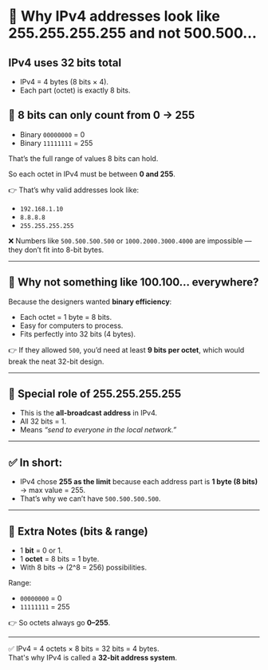 # 🔹 Why IPv4 addresses look like 255.255.255.255 and not 500.500…

## IPv4 uses 32 bits total
- IPv4 = 4 bytes (8 bits × 4).
- Each part (octet) is exactly 8 bits.

## 🔹 8 bits can only count from 0 → 255
- Binary `00000000` = 0  
- Binary `11111111` = 255  

That’s the full range of values 8 bits can hold.

So each octet in IPv4 must be between **0 and 255**.  

👉 That’s why valid addresses look like:  
- `192.168.1.10`  
- `8.8.8.8`  
- `255.255.255.255`  

❌ Numbers like `500.500.500.500` or `1000.2000.3000.4000` are impossible — they don’t fit into 8-bit bytes.

---

## 🔹 Why not something like 100.100… everywhere?
Because the designers wanted **binary efficiency**:  
- Each octet = 1 byte = 8 bits.  
- Easy for computers to process.  
- Fits perfectly into 32 bits (4 bytes).  

👉 If they allowed `500`, you’d need at least **9 bits per octet**, which would break the neat 32-bit design.

---

## 🔹 Special role of 255.255.255.255
- This is the **all-broadcast address** in IPv4.  
- All 32 bits = 1.  
- Means *“send to everyone in the local network.”*

---

## ✅ In short:
- IPv4 chose **255 as the limit** because each address part is **1 byte (8 bits)** → max value = 255.  
- That’s why we can’t have `500.500.500.500`.  

---

## 🔹 Extra Notes (bits & range)
- 1 **bit** = 0 or 1.  
- 1 **octet** = 8 bits = 1 byte.  
- With 8 bits → \(2^8 = 256\) possibilities.  

Range:  
- `00000000` = 0  
- `11111111` = 255  

👉 So octets always go **0–255**.

---

✅ IPv4 = 4 octets × 8 bits = 32 bits = 4 bytes.  
That's why IPv4 is called a **32-bit address system**.
